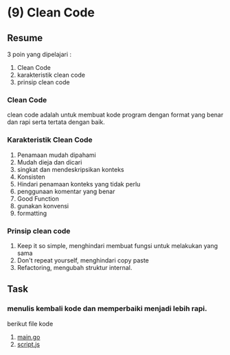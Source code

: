 # (9) Clean Code

## Resume

3 poin yang dipelajari :

1. Clean Code
2. karakteristik clean code
3. prinsip clean code

### Clean Code

clean code adalah untuk membuat kode program dengan format yang benar dan rapi serta tertata dengan baik.

### Karakteristik Clean Code

1. Penamaan mudah dipahami
2. Mudah dieja dan dicari
3. singkat dan mendeskripsikan konteks
4. Konsisten
5. Hindari penamaan konteks yang tidak perlu
6. penggunaan komentar yang benar
7. Good Function
8. gunakan konvensi
9. formatting

### Prinsip clean code

1. Keep it so simple, menghindari membuat fungsi untuk melakukan yang sama
2. Don't repeat yourself, menghindari copy paste
3. Refactoring, mengubah struktur internal.

## Task

### menulis kembali kode dan memperbaiki menjadi lebih rapi.

berikut file kode

1. [main.go](./Praktikum/main.go)
2. [script.js](./Praktikum/script.js)

